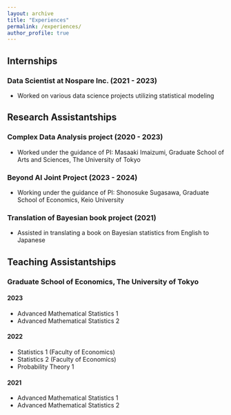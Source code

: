 ```yaml
---
layout: archive
title: "Experiences"
permalink: /experiences/
author_profile: true
---
```


## Internships

### Data Scientist at Nospare Inc. (2021 - 2023)
- Worked on various data science projects utilizing statistical modeling

## Research Assistantships

### Complex Data Analysis project (2020 - 2023)
- Worked under the guidance of PI: Masaaki Imaizumi, Graduate School of Arts and Sciences, The University of Tokyo

### Beyond AI Joint Project (2023 - 2024)
- Working under the guidance of PI: Shonosuke Sugasawa, Graduate School of Economics, Keio University

### Translation of Bayesian book project (2021)
- Assisted in translating a book on Bayesian statistics from English to Japanese

## Teaching Assistantships

### Graduate School of Economics, The University of Tokyo

#### 2023
- Advanced Mathematical Statistics 1
- Advanced Mathematical Statistics 2

#### 2022
- Statistics 1 (Faculty of Economics)
- Statistics 2 (Faculty of Economics)
- Probability Theory 1

#### 2021
- Advanced Mathematical Statistics 1
- Advanced Mathematical Statistics 2
